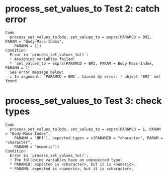 # process_set_values_to Test 2: catch error

    Code
      process_set_values_to(bds, set_values_to = exprs(PARAMCD = BMI, PARAM = "Body-Mass-Index",
        PARAMN = 1))
    Condition
      Error in `process_set_values_to()`:
      ! Assigning variables failed!
      * `set_values_to = exprs(PARAMCD = BMI, PARAM = Body-Mass-Index, PARAMN = 1)`
      See error message below:
      i In argument: `PARAMCD = BMI`. Caused by error: ! object 'BMI' not found

# process_set_values_to Test 3: check types

    Code
      process_set_values_to(bds, set_values_to = exprs(PARAMCD = 1, PARAM = "Body-Mass-Index",
        PARAMN = "BMI"), expected_types = c(PARAMCD = "character", PARAM = "character",
        PARAMN = "numeric"))
    Condition
      Error in `process_set_values_to()`:
      ! The following variables have an unexpected type:
      * PARAMCD: expected is <character>, but it is <numeric>.
      * PARAMN: expected is <numeric>, but it is <character>.

